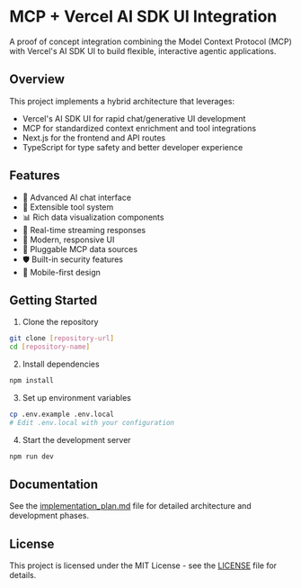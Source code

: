 # MCP + Vercel AI SDK UI Integration

A proof of concept integration combining the Model Context Protocol (MCP) with Vercel's AI SDK UI to build flexible, interactive agentic applications.

## Overview

This project implements a hybrid architecture that leverages:
- Vercel's AI SDK UI for rapid chat/generative UI development
- MCP for standardized context enrichment and tool integrations
- Next.js for the frontend and API routes
- TypeScript for type safety and better developer experience

## Features

- 🤖 Advanced AI chat interface
- 🔧 Extensible tool system
- 📊 Rich data visualization components
- 🔄 Real-time streaming responses
- 🎨 Modern, responsive UI
- 🔌 Pluggable MCP data sources
- 🛡️ Built-in security features
- 📱 Mobile-first design

## Getting Started

1. Clone the repository
```bash
git clone [repository-url]
cd [repository-name]
```

2. Install dependencies
```bash
npm install
```

3. Set up environment variables
```bash
cp .env.example .env.local
# Edit .env.local with your configuration
```

4. Start the development server
```bash
npm run dev
```

## Documentation

See the [implementation_plan.md](implementation_plan.md) file for detailed architecture and development phases.

## License

This project is licensed under the MIT License - see the [LICENSE](LICENSE) file for details. 